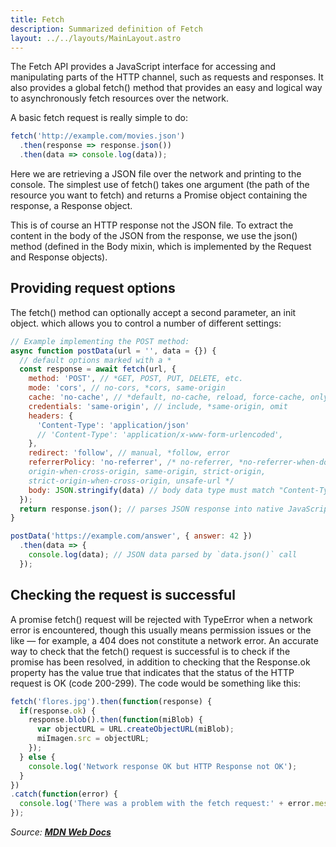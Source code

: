 ```yaml
---
title: Fetch
description: Summarized definition of Fetch
layout: ../../layouts/MainLayout.astro
---
```


The Fetch API provides a JavaScript interface for accessing and manipulating parts of the HTTP channel, such as requests and responses. It also provides a global fetch() method that provides an easy and logical way to asynchronously fetch resources over the network.

A basic fetch request is really simple to do:

```js
fetch('http://example.com/movies.json')
  .then(response => response.json())
  .then(data => console.log(data));
```

Here we are retrieving a JSON file over the network and printing to the console.
The simplest use of fetch() takes one argument (the path of the resource you want to fetch)
and returns a Promise object containing the response, a Response object.

This is of course an HTTP response not the JSON file. To extract the content
in the body of the JSON from the response, we use the json() method (defined in the Body mixin,
which is implemented by the Request and Response objects).

## Providing request options

The fetch() method can optionally accept a second parameter, an init object.
which allows you to control a number of different settings:

```js
// Example implementing the POST method:
async function postData(url = '', data = {}) {
  // default options marked with a *
  const response = await fetch(url, {
    method: 'POST', // *GET, POST, PUT, DELETE, etc.
    mode: 'cors', // no-cors, *cors, same-origin
    cache: 'no-cache', // *default, no-cache, reload, force-cache, only-if-cached
    credentials: 'same-origin', // include, *same-origin, omit
    headers: {
      'Content-Type': 'application/json'
      // 'Content-Type': 'application/x-www-form-urlencoded',
    },
    redirect: 'follow', // manual, *follow, error
    referrerPolicy: 'no-referrer', /* no-referrer, *no-referrer-when-downgrade, origin,
    origin-when-cross-origin, same-origin, strict-origin,
    strict-origin-when-cross-origin, unsafe-url */
    body: JSON.stringify(data) // body data type must match "Content-Type" header
  });
  return response.json(); // parses JSON response into native JavaScript objects
}

postData('https://example.com/answer', { answer: 42 })
  .then(data => {
    console.log(data); // JSON data parsed by `data.json()` call
  });

```

## Checking the request is successful

A promise fetch() request will be rejected with TypeError when a network error is encountered,
though this usually means permission issues or the like — for example, a 404 does not constitute
a network error. An accurate way to check that the fetch() request is successful is to check
if the promise has been resolved, in addition to checking that the Response.ok property has the value true that
indicates that the status of the HTTP request is OK (code 200-299). The code would be something like this:

```js
fetch('flores.jpg').then(function(response) {
  if(response.ok) {
    response.blob().then(function(miBlob) {
      var objectURL = URL.createObjectURL(miBlob);
      miImagen.src = objectURL;
    });
  } else {
    console.log('Network response OK but HTTP Response not OK');
  }
})
.catch(function(error) {
  console.log('There was a problem with the fetch request:' + error.message);
});

```

_Source: [**MDN Web Docs**](https://developer.mozilla.org/es/docs/Web/API/Fetch_API/Using_Fetch)_

